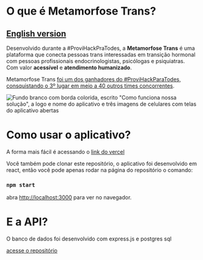 # O que é Metamorfose Trans?

## [English version](./README.md)

<p>Desenvolvido durante a #ProviHackPraTodes, a <strong>Metamorfose Trans</strong> é uma plataforma que conecta pessoas trans interessadas em transição hormonal com pessoas profissionais endocrinologistas, psicólogas e psiquiatras. Com valor <strong>acessível</strong> e <strong>atendimento humanizado</strong>.</p>

Metamorfose Trans [foi um dos ganhadores do #ProviHackParaTodes, consquistando o 3º lugar em meio a 40 outros times concorrentes](https://www.linkedin.com/posts/provi_grupos-vencedores-do-provihackpratodos-activity-6872706367656923136-3hCr). 

<img src="https://user-images.githubusercontent.com/85591297/143790886-7b6fdd3f-9f84-43bb-b796-37ff51ebccba.png" alt='Fundo branco com borda colorida, escrito "Como funciona nossa solução", a logo e nome do aplicativo e três imagens de celulares com telas do aplicativo abertas'>

# Como usar o aplicativo?

A forma mais fácil é acessando o <a href="https://metamorfose-trans-frontend.vercel.app">link do vercel</a>

Você também pode clonar este repositório, o aplicativo foi desenvolvido em react, então você pode apenas rodar na página do repositório o comando:

### `npm start`

abra [http://localhost:3000](http://localhost:3000) para ver no navegador.

# E a API?

O banco de dados foi desenvolvido com express.js e postgres sql

[acesse o repositório](https://github.com/giancarvalho/MetamorfoseTrans-backend)
